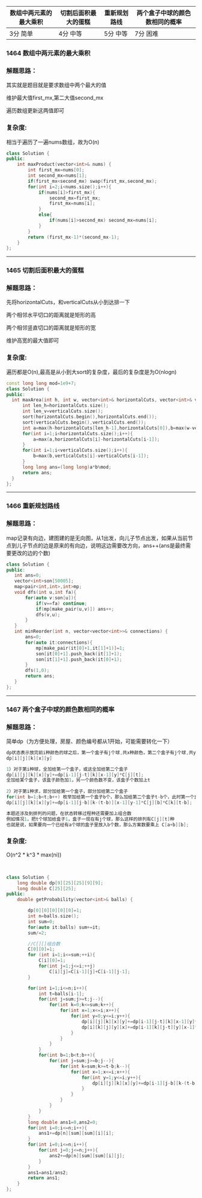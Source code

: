

| 数组中两元素的最大乘积 | 切割后面积最大的蛋糕 | 重新规划路线 | 两个盒子中球的颜色数相同的概率 |
| ---------------------- | -------------------- | ------------ | ------------------------------ |
| 3分 简单               | 4分 中等             | 5分 中等     | 7分 困难                       |

### 1464 数组中两元素的最大乘积

### 解题思路：

其实就是题目就是要求数组中两个最大的值

维护最大值first_mx,第二大值second_mx

遍历数组更新这两值即可

### 复杂度:

相当于遍历了一遍nums数组，故为O(n)

```C++
class Solution {
public:
    int maxProduct(vector<int>& nums) {
        int first_mx=nums[0];
        int second_mx=nums[1];
        if(first_mx<second_mx) swap(first_mx,second_mx);
        for(int i=2;i<nums.size();i++){
            if(nums[i]>first_mx){
                second_mx=first_mx;
                first_mx=nums[i];
            }
            else{
                if(nums[i]>second_mx) second_mx=nums[i];
            }
        }
        return (first_mx-1)*(second_mx-1);
    }
};
```

-----

### 1465  切割后面积最大的蛋糕

### 解题思路：

先将horizontalCuts，和verticalCuts从小到达排一下

两个相邻水平切口的距离就是矩形的高

两个相邻竖直切口的距离就是矩形的宽

维护高宽的最大值即可

### 复杂度:

遍历都是O(n),最高是从小到大sort的复杂度，最后的复杂度是为O(nlogn)

  ```c++
const long long mod=1e9+7;
class Solution {
public:
    int maxArea(int h, int w, vector<int>& horizontalCuts, vector<int>& verticalCuts) {
        int len_h=horizontalCuts.size();
        int len_v=verticalCuts.size();
        sort(horizontalCuts.begin(),horizontalCuts.end());
        sort(verticalCuts.begin(),verticalCuts.end());
        int a=max(h-horizontalCuts[len_h-1],horizontalCuts[0]),b=max(w-verticalCuts[len_v-1],verticalCuts[0]);
        for(int i=1;i<horizontalCuts.size();i++){
            a=max(a,horizontalCuts[i]-horizontalCuts[i-1]);
        }
        for(int i=1;i<verticalCuts.size();i++){
            b=max(b,verticalCuts[i]-verticalCuts[i-1]);
        }
        long long ans=(long long)a*b%mod;
        return ans;
    }
};
  ```



----

### 1466 重新规划路线

### 解题思路：

map记录有向边，建图建的是无向图，从1出发，向儿子节点出发，如果从当前节点到儿子节点的边是原来的有向边，说明这边需要改方向，ans++(ans是最终需要更改的边的个数)

 ```c++
class Solution {
public:
    int ans=0;
    vector<int>son[50005];
    map<pair<int,int>,int>mp;
    void dfs(int u,int fa){
        for(auto v:son[u]){
            if(v==fa) continue;
            if(mp[make_pair(u,v)]) ans++;
            dfs(v,u);
        }
    }
    int minReorder(int n, vector<vector<int>>& connections) {
        ans=0;
        for(auto it:connections){
            mp[make_pair(it[0]+1,it[1]+1)]=1;
            son[it[0]+1].push_back(it[1]+1);
            son[it[1]+1].push_back(it[0]+1);
        }
        dfs(1,0);
        return ans;
    }
};
 ```



----

### 1467 两个盒子中球的颜色数相同的概率

### 解题思路：

简单dp（为方便处理，房屋、颜色编号都从1开始，可能需要转化一下）

```c++
dp状态表示放完前i种颜色的球之后，第一个盒子有j个球,共x种颜色，第二个盒子有j个球,共y种颜色 的方案数
dp[i][j][k][x][y]

1）对于第i种球，全加给第一个盒子，或这全加给第二个盒子
dp[i][j][k][x][y]+=dp[i-1][j-t][k][x-1][y]*C[j][t];
全加给某个盒子，该盒子颜色加1，另一个颜色数不变，该盒子个数加上t
    
2）对于第i种求，部分加给第一个盒子，部分加给第二个盒子
for(int b=1;b<t;b++) 枚举加给第一个盒子b个，那么加给第二个盒子t-b个，此时第一个盒子颜色x加了1，第二个盒子颜色y加了1
dp[i][j][k][x][y]+=dp[i-1][j-b][k-(t-b)][x-1][y-1]*C[j][b]*C[k][t-b];

本题还涉及到排列的问题，在状态转移过程种还需要加上组合数
例如情况1，把t个球加给盒子1，盒子一现在有j个球，那么这样的排列有C[j][t]种
也就是说，如果要向一个已经有a个球的盒子里放入b个数，那么方案数要乘上 C[a+b][b];
```

### 复杂度:

O(n^2 * k^3 * max(ni))

​		

```c++
class Solution {
    long double dp[9][25][25][9][9];
    long double C[25][25];
public:
    double getProbability(vector<int>& balls) {

        dp[0][0][0][0][0]=1;
        int n=balls.size();
        int sum=0;
        for(auto it:balls) sum+=it;
        sum/=2;

        //C[][]组合数
        C[0][0]=1;
        for (int i=1;i<=sum;++i){
            C[i][0]=1;
            for(int j=1;j<=i;++j)
                C[i][j]=C[i-1][j]+C[i-1][j-1];
        }

        for(int i=1;i<=n;i++){
            int t=balls[i-1];
            for(int j=sum;j>=t;j--){
                for(int k=0;k<=sum;k++){
                    for(int x=1;x<=i;x++){
                        for(int y=0;y<=i;y++){
                            dp[i][j][k][x][y]+=dp[i-1][j-t][k][x-1][y]*C[j][t];
                            dp[i][k][j][y][x]+=dp[i-1][k][j-t][y][x-1]*C[j][t];
                        }
                    }
                }
            }
            for(int b=1;b<t;b++){
                for(int j=sum;j>=b;j--){
                    for(int k=sum;k>=t-b;k--){
                        for(int x=1;x<=i;x++){
                            for(int y=1;y<=i;y++){
                                dp[i][j][k][x][y]+=dp[i-1][j-b][k-(t-b)][x-1][y-1]*C[j][b]*C[k][t-b];
                            }
                        }
                    }
                }
            }
        }
        long double ans1=0,ans2=0;
        for(int i=0;i<=n;i++){
            ans1+=dp[n][sum][sum][i][i];
        }
        for(int i=0;i<=n;i++){
            for(int j=0;j<=n;j++){
                ans2+=dp[n][sum][sum][i][j];
            }
        }
        ans1=ans1/ans2;
        return ans1;
    }
};
```

